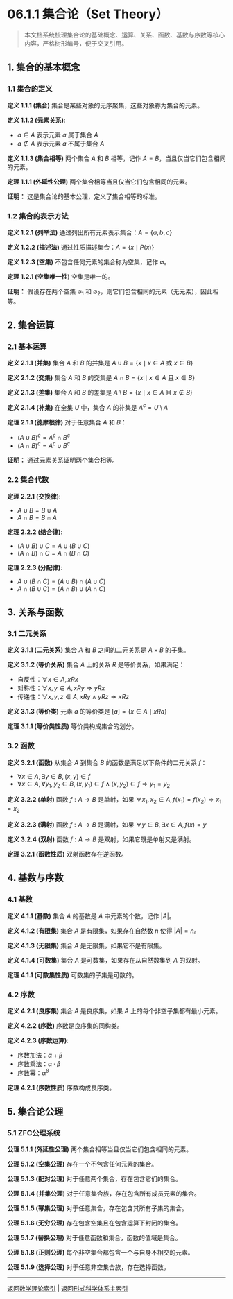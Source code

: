 # 06.1.1 集合论（Set Theory）

> 本文档系统梳理集合论的基础概念、运算、关系、函数、基数与序数等核心内容，严格树形编号，便于交叉引用。

## 1. 集合的基本概念

### 1.1 集合的定义

**定义 1.1.1 (集合)**
集合是某些对象的无序聚集，这些对象称为集合的元素。

**定义 1.1.2 (元素关系)**:

- $a \in A$ 表示元素 $a$ 属于集合 $A$
- $a \notin A$ 表示元素 $a$ 不属于集合 $A$

**定义 1.1.3 (集合相等)**
两个集合 $A$ 和 $B$ 相等，记作 $A = B$，当且仅当它们包含相同的元素。

**定理 1.1.1 (外延性公理)**
两个集合相等当且仅当它们包含相同的元素。

**证明：** 这是集合论的基本公理，定义了集合相等的标准。

### 1.2 集合的表示方法

**定义 1.2.1 (列举法)**
通过列出所有元素表示集合：$A = \{a, b, c\}$

**定义 1.2.2 (描述法)**
通过性质描述集合：$A = \{x \mid P(x)\}$

**定义 1.2.3 (空集)**
不包含任何元素的集合称为空集，记作 $\emptyset$。

**定理 1.2.1 (空集唯一性)**
空集是唯一的。

**证明：** 假设存在两个空集 $\emptyset_1$ 和 $\emptyset_2$，则它们包含相同的元素（无元素），因此相等。

## 2. 集合运算

### 2.1 基本运算

**定义 2.1.1 (并集)**
集合 $A$ 和 $B$ 的并集是 $A \cup B = \{x \mid x \in A \text{ 或 } x \in B\}$

**定义 2.1.2 (交集)**
集合 $A$ 和 $B$ 的交集是 $A \cap B = \{x \mid x \in A \text{ 且 } x \in B\}$

**定义 2.1.3 (差集)**
集合 $A$ 和 $B$ 的差集是 $A \setminus B = \{x \mid x \in A \text{ 且 } x \notin B\}$

**定义 2.1.4 (补集)**
在全集 $U$ 中，集合 $A$ 的补集是 $A^c = U \setminus A$

**定理 2.1.1 (德摩根律)**
对于任意集合 $A$ 和 $B$：

- $(A \cup B)^c = A^c \cap B^c$
- $(A \cap B)^c = A^c \cup B^c$

**证明：** 通过元素关系证明两个集合相等。

### 2.2 集合代数

**定理 2.2.1 (交换律)**:

- $A \cup B = B \cup A$
- $A \cap B = B \cap A$

**定理 2.2.2 (结合律)**:

- $(A \cup B) \cup C = A \cup (B \cup C)$
- $(A \cap B) \cap C = A \cap (B \cap C)$

**定理 2.2.3 (分配律)**:

- $A \cup (B \cap C) = (A \cup B) \cap (A \cup C)$
- $A \cap (B \cup C) = (A \cap B) \cup (A \cap C)$

## 3. 关系与函数

### 3.1 二元关系

**定义 3.1.1 (二元关系)**
集合 $A$ 和 $B$ 之间的二元关系是 $A \times B$ 的子集。

**定义 3.1.2 (等价关系)**
集合 $A$ 上的关系 $R$ 是等价关系，如果满足：

- 自反性：$\forall x \in A, xRx$
- 对称性：$\forall x, y \in A, xRy \Rightarrow yRx$
- 传递性：$\forall x, y, z \in A, xRy \land yRz \Rightarrow xRz$

**定义 3.1.3 (等价类)**
元素 $a$ 的等价类是 $[a] = \{x \in A \mid xRa\}$

**定理 3.1.1 (等价类性质)**
等价类构成集合的划分。

### 3.2 函数

**定义 3.2.1 (函数)**
从集合 $A$ 到集合 $B$ 的函数是满足以下条件的二元关系 $f$：

- $\forall x \in A, \exists y \in B, (x, y) \in f$
- $\forall x \in A, \forall y_1, y_2 \in B, (x, y_1) \in f \land (x, y_2) \in f \Rightarrow y_1 = y_2$

**定义 3.2.2 (单射)**
函数 $f: A \rightarrow B$ 是单射，如果 $\forall x_1, x_2 \in A, f(x_1) = f(x_2) \Rightarrow x_1 = x_2$

**定义 3.2.3 (满射)**
函数 $f: A \rightarrow B$ 是满射，如果 $\forall y \in B, \exists x \in A, f(x) = y$

**定义 3.2.4 (双射)**
函数 $f: A \rightarrow B$ 是双射，如果它既是单射又是满射。

**定理 3.2.1 (函数性质)**
双射函数存在逆函数。

## 4. 基数与序数

### 4.1 基数

**定义 4.1.1 (基数)**
集合 $A$ 的基数是 $A$ 中元素的个数，记作 $|A|$。

**定义 4.1.2 (有限集)**
集合 $A$ 是有限集，如果存在自然数 $n$ 使得 $|A| = n$。

**定义 4.1.3 (无限集)**
集合 $A$ 是无限集，如果它不是有限集。

**定义 4.1.4 (可数集)**
集合 $A$ 是可数集，如果存在从自然数集到 $A$ 的双射。

**定理 4.1.1 (可数集性质)**
可数集的子集是可数的。

### 4.2 序数

**定义 4.2.1 (良序集)**
集合 $A$ 是良序集，如果 $A$ 上的每个非空子集都有最小元素。

**定义 4.2.2 (序数)**
序数是良序集的同构类。

**定义 4.2.3 (序数运算)**:

- 序数加法：$\alpha + \beta$
- 序数乘法：$\alpha \cdot \beta$
- 序数幂：$\alpha^\beta$

**定理 4.2.1 (序数性质)**
序数构成良序类。

## 5. 集合论公理

### 5.1 ZFC公理系统

**公理 5.1.1 (外延性公理)**
两个集合相等当且仅当它们包含相同的元素。

**公理 5.1.2 (空集公理)**
存在一个不包含任何元素的集合。

**公理 5.1.3 (配对公理)**
对于任意两个集合，存在包含它们的集合。

**公理 5.1.4 (并集公理)**
对于任意集合族，存在包含所有成员元素的集合。

**公理 5.1.5 (幂集公理)**
对于任意集合，存在包含其所有子集的集合。

**公理 5.1.6 (无穷公理)**
存在包含空集且在包含运算下封闭的集合。

**公理 5.1.7 (替换公理)**
对于任意函数和集合，函数的值域是集合。

**公理 5.1.8 (正则公理)**
每个非空集合都包含一个与自身不相交的元素。

**公理 5.1.9 (选择公理)**
对于任意非空集合族，存在选择函数。

---

[返回数学理论索引](README.md) | [返回形式科学体系主索引](../README.md)

